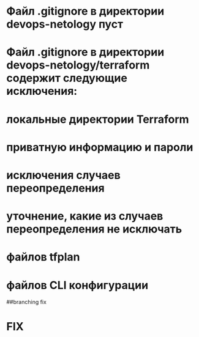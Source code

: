 # Файл  .gitignore в директории devops-netology пуст

# Файл .gitignore в директории devops-netology/terraform содержит следующие исключения:
# локальные директории Terraform
# приватную информацию и пароли
# исключения случаев переопределения 
# уточнение, какие из случаев переопределения не исключать
# файлов tfplan
# файлов CLI конфигурации
##branching fix
# FIX


 
